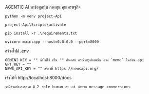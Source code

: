 AGENTIC AI หาข้อมูลหุ้น กองทุน คุยเศรษฐกิจ

```
python -m venv project-Api
```
```
project-Api\Scripts\activate
```
```
pip install -r .\requirements.txt
```
```
uvicorn main:app --host=0.0.0.0 --port=8000                                                                                                                                 
```

สร้างไฟล์ .env 
```
GEMINI_KEY = "" ถ้าไม่ใช้ เป็น "" ก็พอคับ กรณีทำรูปภาพมีม ตรง `meme` ในส่วน api
GPT_KEY = ""
NEWS_API_KEY = "" สร้างที่ https://newsapi.org/
```

เข้าไปที่ http://localhost:8000/docs
```
จะมีตัวอย่างการถาม มี 2 role human กับ ai สำหรับ message conversions
```
